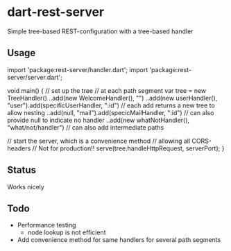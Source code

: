 dart-rest-server
================

Simple tree-based REST-configuration with a tree-based handler

## Usage
import 'package:rest-server/handler.dart';
import 'package:rest-server/server.dart';


void main() {
  // set up the tree
  // at each path segment
  var tree = new TreeHandler()
    ..add(new WelcomeHandler(), "")
    ..add(new userHandler(), "user").add(specificUserHandler, ":id") // each add returns a new tree to allow nesting
    ..add(null, "mail").add(specicMailHandler, ":id")                // can also provide null to indicate no handler
    ..add(new whatNotHandler(), "what/not/handler")                  // can also add intermediate paths
  
  // start the server, which is a convenience method
  // allowing all CORS-headers
  // Not for production!!
  serve(tree.handleHttpRequest, serverPort);
}

## Status
Works nicely

## Todo
- Performance testing
  - node lookup is not efficient
- Add convenience method for same handlers for several path segments

